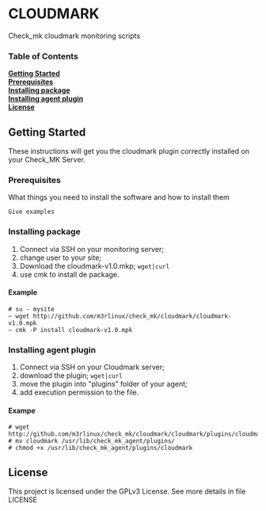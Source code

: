# CLOUDMARK

Check_mk cloudmark monitoring scripts


### Table of Contents
**[Getting Started](#getting-started)**<br>
**[Prerequisites](#prerequisites)**<br>
**[Installing package](#installing-package)**<br>
**[Installing agent plugin](#installing-agent-plugin)**<br>
**[License](#license)**<br>


## Getting Started

These instructions will get you the cloudmark plugin correctly installed on your Check_MK Server.

### Prerequisites

What things you need to install the software and how to install them

```
Give examples
```

### Installing package

1. Connect via SSH on your monitoring server;
1. change user to your site;
1. Download the cloudmark-v1.0.mkp; `wget|curl`
1. use cmk to install de package.


#### Example
```
# su - mysite
~ wget http://github.com/m3rlinux/check_mk/cloudmark/cloudmark-v1.0.mpk
~ cmk -P install cloudmark-v1.0.mpk
```


### Installing agent plugin

1. Connect via SSH on your Cloudmark server;
1. download the plugin; `wget|curl`
1. move the plugin into "plugins" folder of your agent;
1. add execution permission to the file.

#### Exampe

```
# wget http://github.com/m3rlinux/check_mk/cloudmark/cloudmark/plugins/cloudmark
# mv cloudmark /usr/lib/check_mk_agent/plugins/
# chmod +x /usr/lib/check_mk_agent/plugins/cloudmark
```

## License

This project is licensed under the GPLv3 License. See more details in file LICENSE

